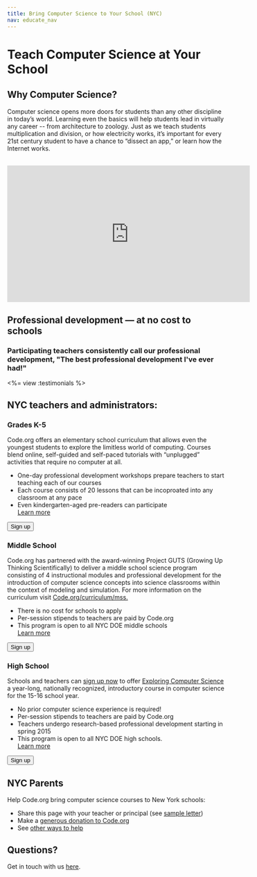 ```yaml
---
title: Bring Computer Science to Your School (NYC)
nav: educate_nav
---
```


# Teach Computer Science at Your School

## Why Computer Science?

Computer science opens more doors for students than any other discipline in today’s world. Learning even the basics will help students lead in virtually any career -- from architecture to zoology.  Just as we teach students multiplication and division, or how electricity works, it’s important for every 21st century student to have a chance to “dissect an app,” or learn how the Internet works.

<br />

<iframe width="560" height="315" src="https://www.youtube.com/embed/nKIu9yen5nc" frameborder="0" allowfullscreen></iframe>

## Professional development — at no cost to schools

### Participating teachers consistently call our professional development, "The best professional development I've ever had!"

<%= view :testimonials %>

## NYC teachers and administrators:

### Grades K-5

Code.org offers an elementary school curriculum that allows even the youngest students to explore the limitless world of computing. Courses blend online, self-guided and self-paced tutorials with “unplugged” activities that require no computer at all.

- One-day professional development workshops prepare teachers to start teaching each of our courses
- Each course consists of 20 lessons that can be incoproated into any classroom at any pace
- Even kindergarten-aged pre-readers can participate<br />
[Learn more](/k5)

[<button>Sign up</button>](/professional-development-workshops)


### Middle School

Code.org has partnered with the award-winning Project GUTS (Growing Up Thinking Scientifically) to deliver a middle school science program consisting of 4 instructional modules and professional development for the introduction of computer science concepts into science classrooms within the context of modeling and simulation. For more information on the curriculum visit [Code.org/curriculum/mss.](Code.org/curriculum/mss)

- There is no cost for schools to apply
- Per-session stipends to teachers are paid by Code.org
- This program is open to all NYC DOE middle schools<br />
[Learn more](/educate/professional-development)

[<button>Sign up</button>](http://izonenyc.org/initiatives/blended-learning-institute/#computer-science-track)

### High School

Schools and teachers can [sign up now](http://izonenyc.org/initiatives/blended-learning-institute/#computer-science-track) to offer [Exploring Computer Science](exploringcs.org/curriculum) a year-long, nationally recognized, introductory course in computer science for the 15-16 school year.

- No prior computer science experience is required!
- Per-session stipends to teachers are paid by Code.org
- Teachers undergo research-based professional development starting in spring 2015
- This program is open to all NYC DOE high schools.<br />
[Learn more](/educate/professional-development)

[<button>Sign up</button>](http://izonenyc.org/initiatives/blended-learning-institute/#computer-science-track)

## NYC Parents

Help Code.org bring computer science courses to New York schools:

* Share this page with your teacher or principal (see [sample letter](/promote/nycletter))
* Make a [generous donation to Code.org](/donate)
* See [other ways to help](/help)


## Questions? 

Get in touch with us [here](http://support.code.org/).

